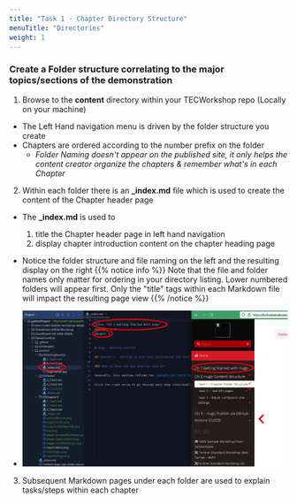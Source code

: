 ```yaml
---
title: "Task 1 - Chapter Directory Structure"
menuTitle: "Directories"
weight: 1
---
```


### Create a Folder structure correlating to the major topics/sections of the demonstration

1. Browse to the **content** directory within your TECWorkshop repo (Locally on your machine)
  * The Left Hand navigation menu is driven by the folder structure you create
  * Chapters are ordered according to the number prefix on the folder
    * _Folder Naming doesn't appear on the published site, it only helps the content creator organize the chapters & remember what's in each Chapter_

2. Within each folder there is an **_index.md** file which is used to create the content of the Chapter header page
  * The **_index.md** is used to
    1. title the Chapter header page in left hand navigation
    2. display chapter introduction content on the chapter heading page
  * Notice the folder structure and file naming on the left and the resulting display on the right
  {{% notice info %}} Note that the file and folder names only matter for ordering in your directory listing.  Lower numbered folders will appear first.  Only the "title" tags within each Markdown file will impact the resulting page view {{% /notice %}}

  * ![chapterIndex](chapterIndex.png)

3. Subsequent Markdown pages under each folder are used to explain tasks/steps within each chapter
  